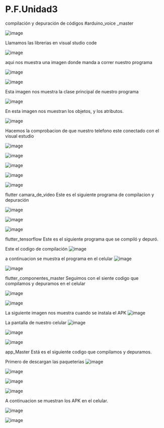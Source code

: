 # P.F.Unidad3
compilación y depuración de códigos
#arduino_voice _master

![image](https://user-images.githubusercontent.com/79875888/114968858-d4c77580-9e3c-11eb-80a9-3ff1d15c4c8f.png)

Llamamos las librerias en visual studio code

![image](https://user-images.githubusercontent.com/79875888/114968935-f45e9e00-9e3c-11eb-9516-6c0adeef3726.png)

aqui nos muestra una imagen donde manda a correr nuestro programa

![image](https://user-images.githubusercontent.com/79875888/114968992-11936c80-9e3d-11eb-9cc4-84136384b46f.png)

![image](https://user-images.githubusercontent.com/79875888/114969018-1fe18880-9e3d-11eb-9a34-7114b57e57f8.png)

Esta imagen nos muestra la clase principal de nuestro programa

![image](https://user-images.githubusercontent.com/79875888/114969056-32f45880-9e3d-11eb-82ed-bcfc701c07da.png)

En esta imagen nos muestran los objetos, y los atributos.

![image](https://user-images.githubusercontent.com/79875888/114969196-88306a00-9e3d-11eb-8aff-f52c73e14f55.png)

Hacemos la comprobacion de que nuestro telefono este conectado con el visual estudio

![image](https://user-images.githubusercontent.com/79875888/114969294-ba41cc00-9e3d-11eb-90d7-182b3bcf4b3b.png)

![image](https://user-images.githubusercontent.com/79875888/114969346-d04f8c80-9e3d-11eb-8345-9f91a543bc75.png)

![image](https://user-images.githubusercontent.com/79875888/114969390-e2c9c600-9e3d-11eb-9a10-38e8debede03.png)

![image](https://user-images.githubusercontent.com/79875888/114969415-ed845b00-9e3d-11eb-8529-fd9b9a37d963.png)

![image](https://user-images.githubusercontent.com/79875888/114969453-04c34880-9e3e-11eb-9677-528c19d51221.png)

flutter camara_de_video
Este es el siguiente programa de compilacion y depuración

![image](https://user-images.githubusercontent.com/79875888/114969519-27edf800-9e3e-11eb-9f2b-03b99af16825.png)

![image](https://user-images.githubusercontent.com/79875888/114969561-3e944f00-9e3e-11eb-9f60-4b28aee71864.png)

![image](https://user-images.githubusercontent.com/79875888/114969611-579d0000-9e3e-11eb-814b-046ada45368a.png)

flutter_tensorflow
Este es el siguiente programa que se compiló y depuró.

Este el codigo de compilación
![image](https://user-images.githubusercontent.com/79875888/114969686-874c0800-9e3e-11eb-9341-f9fd9ce2b547.png)

a continuacion se muestra el programa en el celular
![image](https://user-images.githubusercontent.com/79875888/114969795-b82c3d00-9e3e-11eb-8bd7-e8fad37b198c.png)

![image](https://user-images.githubusercontent.com/79875888/114969816-c2e6d200-9e3e-11eb-97b6-29ce89e89a49.png)

flutter_componentes_master
Seguimos con el siente codigo que compilamos y depuramos en el celular

![image](https://user-images.githubusercontent.com/79875888/114969868-e14ccd80-9e3e-11eb-98e6-77dbd78569d2.png)

![image](https://user-images.githubusercontent.com/79875888/114969881-e7db4500-9e3e-11eb-8d38-4d95960fa730.png)

La siguiente imagen nos muestra cuando se instala el APK 
![image](https://user-images.githubusercontent.com/79875888/114969965-10fbd580-9e3f-11eb-85fb-4afb30ad744b.png)

La pantalla de nuestro celular
![image](https://user-images.githubusercontent.com/79875888/114969997-27099600-9e3f-11eb-94a3-36cba78f7860.png)

![image](https://user-images.githubusercontent.com/79875888/114970016-2ffa6780-9e3f-11eb-9ea4-95c3c5838969.png)

![image](https://user-images.githubusercontent.com/79875888/114970063-486a8200-9e3f-11eb-8cb3-f2469061ae4d.png)

app_Master
Está es el siguiente codigo que compilamos y depuramos.

Primero de descargan las paqueterias
![image](https://user-images.githubusercontent.com/79875888/114970129-6fc14f00-9e3f-11eb-9fcb-44cc1dc7b4d9.png)

![image](https://user-images.githubusercontent.com/79875888/114970175-85cf0f80-9e3f-11eb-996d-3da33e7cf4b5.png)

![image](https://user-images.githubusercontent.com/79875888/114970195-8d8eb400-9e3f-11eb-84ec-57de4fc5095a.png)

![image](https://user-images.githubusercontent.com/79875888/114970211-9a130c80-9e3f-11eb-9e0c-83a102186d90.png)

A continuacion se muestran los APK en el celular.

![image](https://user-images.githubusercontent.com/79875888/114970301-cd559b80-9e3f-11eb-8ff2-b19d0f5d3f6e.png)

![image](https://user-images.githubusercontent.com/79875888/114970352-e2322f00-9e3f-11eb-999b-902117e72a60.png)
